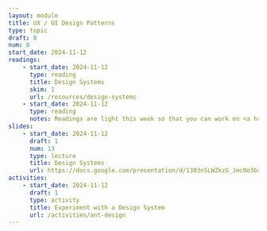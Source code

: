 ```yaml
---
layout: module
title: UX / UI Design Patterns
type: topic
draft: 0
num: 8
start_date: 2024-11-12
readings: 
    - start_date: 2024-11-12
      type: reading
      title: Design Systems
      skim: 1
      url: /resources/design-systems
    - start_date: 2024-11-12
      type: reading
      notes: Readings are light this week so that you can work on <a href="/fall2024/assignments/project01">Project 1</a>!
slides: 
    - start_date: 2024-11-12
      draft: 1
      num: 13
      type: lecture
      title: Design Systems
      url: https://docs.google.com/presentation/d/1303nSLWZkzG_Jmc0o3Gs9Noit25mxvFNMMBZKB9oYBs/edit?usp=sharing
activities: 
    - start_date: 2024-11-12
      draft: 1
      type: activity
      title: Experiment with a Design System
      url: /activities/ant-design
---
```


